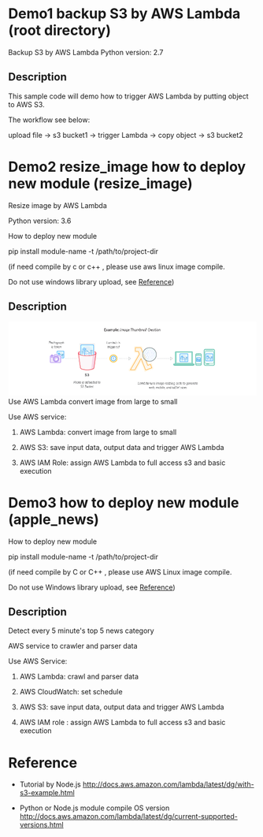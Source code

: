 # Demo1 backup S3 by AWS Lambda (root directory)
Backup S3 by AWS Lambda
Python version: 2.7

## Description

This sample code will demo how to trigger AWS Lambda by putting object to AWS S3.

The workflow see below:

upload file -> s3 bucket1 -> trigger Lambda -> copy object -> s3 bucket2

# Demo2 resize_image how to deploy new module (resize_image)

Resize image by AWS Lambda

Python version: 3.6

How to deploy new module

pip install module-name -t /path/to/project-dir

(if need compile by c or c++ , please use aws linux image compile.

  Do not use windows library upload, see [Reference](#Reference))
  
## Description
![lambda architecture](lambda_file_processing.png)
Use AWS Lambda convert image from large to small

Use AWS service:
1. AWS Lambda: convert image from large to small

2. AWS S3: save input data, output data and trigger AWS Lambda

3. AWS IAM Role: assign AWS Lambda to full access s3 and basic execution


# Demo3 how to deploy new module (apple_news)

How to deploy new module

pip install module-name -t /path/to/project-dir

(if need compile by C or C++ , please use AWS Linux image compile.

  Do not use Windows library upload, see [Reference](#Reference))
  
## Description
Detect every 5 minute's top 5 news category

AWS service to crawler and parser data

Use AWS Service: 

1. AWS Lambda: crawl and parser data

2. AWS CloudWatch: set schedule

3. AWS S3: save input data, output data and trigger AWS Lambda

4. AWS IAM role : assign AWS Lambda to full access s3 and basic execution

# Reference
- Tutorial by Node.js
http://docs.aws.amazon.com/lambda/latest/dg/with-s3-example.html

- Python or Node.js module compile OS version
http://docs.aws.amazon.com/lambda/latest/dg/current-supported-versions.html
